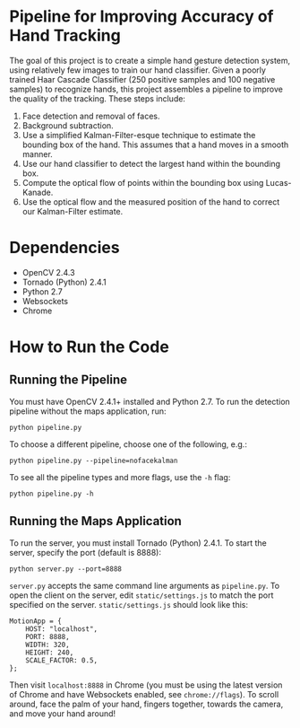 Pipeline for Improving Accuracy of Hand Tracking
================================================

The goal of this project is to create a simple hand gesture detection system, using relatively few images to train our hand classifier. Given a poorly trained Haar Cascade Classifier (250 positive samples and 100 negative samples) to recognize hands, this project assembles a pipeline to improve the quality of the tracking. These steps include:

1. Face detection and removal of faces.
2. Background subtraction.
3. Use a simplified Kalman-Filter-esque technique to estimate the bounding box of the hand. This assumes that a hand moves in a smooth manner.
4. Use our hand classifier to detect the largest hand within the bounding box.
5. Compute the optical flow of points within the bounding box using Lucas-Kanade.
6. Use the optical flow and the measured position of the hand to correct our Kalman-Filter estimate.

Dependencies
============

* OpenCV 2.4.3
* Tornado (Python) 2.4.1
* Python 2.7
* Websockets
* Chrome

How to Run the Code
===================

## Running the Pipeline

You must have OpenCV 2.4.1+ installed and Python 2.7. To run the detection pipeline without the maps application, run:

    python pipeline.py

To choose a different pipeline, choose one of the following, e.g.:

    python pipeline.py --pipeline=nofacekalman

To see all the pipeline types and more flags, use the `-h` flag:

    python pipeline.py -h

## Running the Maps Application

To run the server, you must install Tornado (Python) 2.4.1. To start the server, specify the port (default is 8888):

    python server.py --port=8888

`server.py` accepts the same command line arguments as `pipeline.py`. To open the client on the server, edit `static/settings.js` to match the port specified on the server. `static/settings.js` should look like this:

    MotionApp = {
        HOST: "localhost",
        PORT: 8888,
        WIDTH: 320,
        HEIGHT: 240,
        SCALE_FACTOR: 0.5,
    };

Then visit `localhost:8888` in Chrome (you must be using the latest version of Chrome and have Websockets enabled, see `chrome://flags`). To scroll around, face the palm of your hand, fingers together, towards the camera, and move your hand around!
